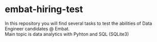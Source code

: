 # embat-hiring-test

In this repository you will find several tasks to test the abilities of Data Engineer candidates @ Embat.  
Main topic is data analytics with Pyhton and SQL (SQLite3)
